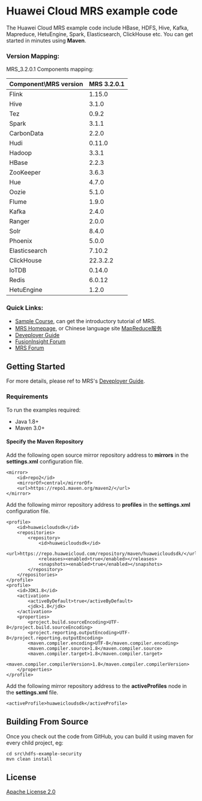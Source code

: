 # Huawei Cloud MRS example code

The Huawei Cloud MRS example code include HBase, HDFS, Hive, Kafka, Mapreduce, HetuEngine, Spark, Elasticsearch, ClickHouse etc. You can get started in minutes using **Maven**.

### Version Mapping:

MRS_3.2.0.1 Components mapping:

| Component\MRS version | MRS 3.2.0.1 |
| --------------------- | --------- |
| Flink                 | 1.15.0    |
| Hive                  | 3.1.0     |
| Tez                   | 0.9.2     |
| Spark                 | 3.1.1 |
| CarbonData            | 2.2.0  |
| Hudi                  | 0.11.0 |
| Hadoop                | 3.3.1     |
| HBase                 | 2.2.3     |
| ZooKeeper             | 3.6.3  |
| Hue                   | 4.7.0     |
| Oozie                 | 5.1.0     |
| Flume                 | 1.9.0     |
| Kafka                 | 2.4.0     |
| Ranger                | 2.0.0     |
| Solr                  | 8.4.0     |
| Phoenix               | 5.0.0     |
| Elasticsearch         | 7.10.2    |
| ClickHouse            | 22.3.2.2 |
| IoTDB                 | 0.14.0    |
| Redis                 | 6.0.12    |
| HetuEngine            | 1.2.0 |

### Quick Links:

- [Sample Course](https://education.huaweicloud.com:8443/courses/course-v1:HuaweiX+CBUCNXE006+Self-paced/about?isAuth=0&cfrom=hwc), can get the introductory tutorial of MRS.
- [MRS Homepage](https://www.huaweicloud.com/en-us/product/mrs.html), or Chinese language site [MapReduce服务](https://www.huaweicloud.com/product/mrs.html)
- [Deveployer Guide](https://support.huaweicloud.com/devg-mrs/mrs_06_0001.html)
- [FusionInsight Forum](https://bbs.huaweicloud.com/forum/forum-1103-1.html)
- [MRS Forum](https://bbs.huaweicloud.com/forum/forum-612-1.html)

## Getting Started

For more details, please ref to MRS's [Deveployer Guide](https://support.huaweicloud.com/devg-mrs/mrs_06_0001.html).

### Requirements

To run the examples required:

- Java 1.8+
- Maven 3.0+

#### Specify the Maven Repository

Add the following open source mirror repository address to **mirrors** in the **settings.xml** configuration file.

```
<mirror>
    <id>repo2</id>
    <mirrorOf>central</mirrorOf>
    <url>https://repo1.maven.org/maven2/</url>
</mirror>
```

Add the following mirror repository address to **profiles** in the **settings.xml** configuration file.

```
<profile>
    <id>huaweicloudsdk</id>
    <repositories>
        <repository>
            <id>huaweicloudsdk</id>
            <url>https://repo.huaweicloud.com/repository/maven/huaweicloudsdk/</url>
            <releases><enabled>true</enabled></releases>
            <snapshots><enabled>true</enabled></snapshots>
        </repository>
    </repositories>
</profile>
<profile>
    <id>JDK1.8</id>
    <activation>
        <activeByDefault>true</activeByDefault>
        <jdk>1.8</jdk>
    </activation>
    <properties>
        <project.build.sourceEncoding>UTF-8</project.build.sourceEncoding>
        <project.reporting.outputEncoding>UTF-8</project.reporting.outputEncoding>
        <maven.compiler.encoding>UTF-8</maven.compiler.encoding>
        <maven.compiler.source>1.8</maven.compiler.source>
        <maven.compiler.target>1.8</maven.compiler.target>
        <maven.compiler.compilerVersion>1.8</maven.compiler.compilerVersion>
    </properties>
</profile>
```

Add the following mirror repository address to the **activeProfiles** node in the **settings.xml** file.

```
<activeProfile>huaweicloudsdk</activeProfile>
```

## Building From Source

Once you check out the code from GitHub, you can build it using maven for every child project, eg:

```
cd src\hdfs-example-security
mvn clean install
```

## License

[Apache License 2.0](https://www.apache.org/licenses/LICENSE-2.0.html)